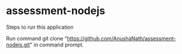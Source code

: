 # assessment-nodejs
Steps to run this application

Run command git clone "https://github.com/AnushaNath/assessment-nodejs.git" in command prompt. 
